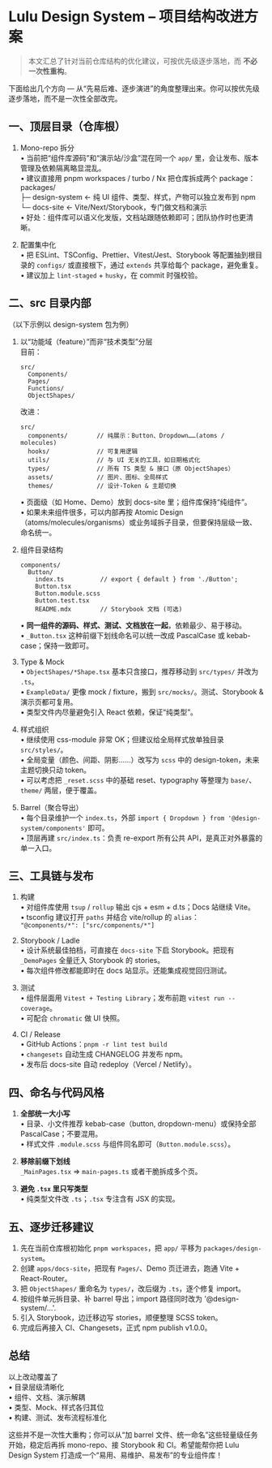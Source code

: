 # Lulu Design System – 项目结构改进方案

> 本文汇总了针对当前仓库结构的优化建议，可按优先级逐步落地，而 **不必一次性重构**。

下面给出几个方向 — 从“先易后难、逐步演进”的角度整理出来。你可以按优先级逐步落地，而不是一次性全部改完。


## 一、顶层目录（仓库根）  

1. Mono-repo 拆分  
   • 当前把“组件库源码”和“演示站/沙盒”混在同一个 `app/` 里，会让发布、版本管理及依赖隔离略显混乱。  
   • 建议直接用 pnpm workspaces / turbo / Nx 把仓库拆成两个 package：  
     packages/  
       ├─ design-system   ← 纯 UI 组件、类型、样式，产物可以独立发布到 npm  
       └─ docs-site       ← Vite/Next/Storybook，专门做文档和演示  
   • 好处：组件库可以语义化发版，文档站跟随依赖即可；团队协作时也更清晰。

2. 配置集中化  
   • 把 ESLint、TSConfig、Prettier、Vitest/Jest、Storybook 等配置抽到根目录的 `configs/` 或直接根下，通过 `extends` 共享给每个 package，避免重复。  
   • 建议加上 `lint-staged` + `husky`，在 commit 时强校验。


## 二、src 目录内部  

（以下示例以 design-system 包为例）

1. 以“功能域（feature）”而非“技术类型”分层  
   目前：  
   ```
   src/
     Components/
     Pages/
     Functions/
     ObjectShapes/
   ```  
   改进：  
   ```
   src/
     components/        // 纯展示：Button、Dropdown……(atoms / molecules)
     hooks/             // 可复用逻辑
     utils/             // 与 UI 无关的工具，如日期格式化
     types/             // 所有 TS 类型 & 接口（原 ObjectShapes）
     assets/            // 图片、图标、全局样式
     themes/            // 设计-Token & 主题切换
   ```  
   • 页面级（如 Home、Demo）放到 docs-site 里；组件库保持“纯组件”。  
   • 如果未来组件很多，可以内部再按 Atomic Design（atoms/molecules/organisms）或业务域拆子目录，但要保持层级一致、命名统一。

2. 组件目录结构  
   ```
   components/
     Button/
       index.ts          // export { default } from './Button';
       Button.tsx
       Button.module.scss
       Button.test.tsx
       README.mdx        // Storybook 文档 (可选)
   ```  
   • **同一组件的源码、样式、测试、文档放在一起**，依赖最少、易于移动。  
   • `_Button.tsx` 这种前缀下划线命名可以统一改成 PascalCase 或 kebab-case；保持一致即可。

3. Type & Mock  
   • `ObjectShapes/*Shape.tsx` 基本只含接口，推荐移动到 `src/types/` 并改为 `.ts`。  
   • `ExampleData/` 更像 mock / fixture，搬到 `src/mocks/`。测试、Storybook & 演示页都可复用。  
   • 类型文件内尽量避免引入 React 依赖，保证“纯类型”。

4. 样式组织  
   • 继续使用 css-module 非常 OK；但建议给全局样式放单独目录 `src/styles/`。  
   • 全局变量（颜色、间距、阴影……）改写为 `scss` 中的 design-token，未来主题切换只动 token。  
   • 可以考虑把 `_reset.scss` 中的基础 reset、typography 等整理为 `base/`、`theme/` 两层，便于覆盖。

5. Barrel（聚合导出）  
   • 每个目录维护一个 `index.ts`，外部 `import { Dropdown } from '@design-system/components'` 即可。  
   • 顶层再建 `src/index.ts`：负责 re-export 所有公共 API，是真正对外暴露的单一入口。


## 三、工具链与发布  

1. 构建  
   • 对组件库使用 `tsup` / `rollup` 输出 cjs + esm + d.ts；Docs 站继续 Vite。  
   • tsconfig 建议打开 `paths` 并结合 vite/rollup 的 `alias`：  
     `"@components/*": ["src/components/*"]`

2. Storybook / Ladle  
   • 设计系统最佳拍档，可直接在 `docs-site` 下启 Storybook。把现有 `_DemoPages` 全量迁入 Storybook 的 stories。  
   • 每次组件修改都能即时在 docs 站显示。还能集成视觉回归测试。

3. 测试  
   • 组件层面用 `Vitest + Testing Library`；发布前跑 `vitest run --coverage`。  
   • 可配合 `chromatic` 做 UI 快照。

4. CI / Release  
   • GitHub Actions：`pnpm -r lint test build`  
   • `changesets` 自动生成 CHANGELOG 并发布 npm。  
   • 发布后 docs-site 自动 redeploy（Vercel / Netlify）。


## 四、命名与代码风格  

1. **全部统一大小写**  
   • 目录、小文件推荐 kebab-case（button, dropdown-menu）或保持全部 PascalCase；不要混用。  
   • 样式文件 `.module.scss` 与组件同名即可（`Button.module.scss`）。

2. **移除前缀下划线**  
   `_MainPages.tsx` ⇒ `main-pages.ts` 或者干脆拆成多个页。

3. **避免 `.tsx` 里只写类型**  
   • 纯类型文件改 `.ts`；`.tsx` 专注含有 JSX 的实现。


## 五、逐步迁移建议  

1) 先在当前仓库根初始化 `pnpm workspaces`，把 `app/` 平移为 `packages/design-system`。  
2) 创建 `apps/docs-site`，把现有 `Pages/`、Demo 页迁进去，跑通 Vite + React-Router。  
3) 把 `ObjectShapes/` 重命名为 `types/`，改后缀为 `.ts`，逐个修复 import。  
4) 按组件单元拆目录、补 barrel 导出；import 路径同时改为 '@design-system/...'.  
5) 引入 Storybook，边迁移边写 stories，顺便整理 SCSS token。  
6) 完成后再接入 CI、Changesets，正式 npm publish v1.0.0。


## 总结  

以上改动覆盖了  
• 目录层级清晰化  
• 组件、文档、演示解耦  
• 类型、Mock、样式各归其位  
• 构建、测试、发布流程标准化  

这些并不是一次性大重构；你可以从“加 barrel 文件、统一命名”这些轻量级任务开始，稳定后再拆 mono-repo、接 Storybook 和 CI。希望能帮你把 Lulu Design System 打造成一个“易用、易维护、易发布”的专业组件库！
